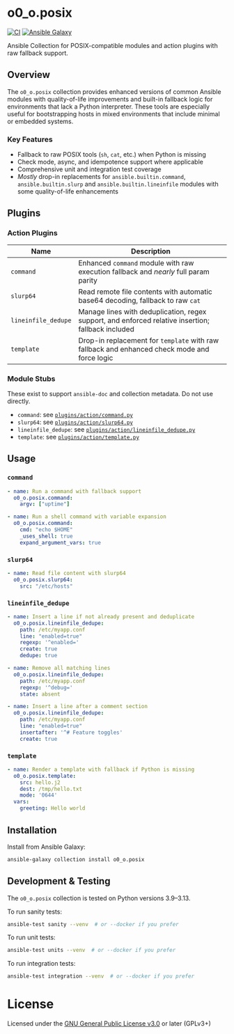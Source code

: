 # o0_o.posix

[![CI](https://github.com/o0-o/ansible-collection-posix/actions/workflows/ci.yml/badge.svg)](https://github.com/o0-o/ansible-collection-posix/actions/workflows/ci.yml)
[![Ansible Galaxy](https://img.shields.io/ansible/collection/v/o0_o/posix.svg?color=brightgreen&label=ansible%20galaxy)](https://galaxy.ansible.com/o0_o/posix)

Ansible Collection for POSIX-compatible modules and action plugins with raw fallback support.

## Overview

The `o0_o.posix` collection provides enhanced versions of common Ansible modules with quality-of-life improvements and built-in fallback logic for environments that lack a Python interpreter. These tools are especially useful for bootstrapping hosts in mixed environments that include minimal or embedded systems.

### Key Features

- Fallback to raw POSIX tools (`sh`, `cat`, etc.) when Python is missing
- Check mode, async, and idempotence support where applicable
- Comprehensive unit and integration test coverage
- _Mostly_ drop-in replacements for `ansible.builtin.command`, `ansible.builtin.slurp` and `ansible.builtin.lineinfile` modules with some quality-of-life enhancements

## Plugins

### Action Plugins

| Name                | Description                                                                 |
|---------------------|-----------------------------------------------------------------------------|
| `command`           | Enhanced `command` module with raw execution fallback and _nearly_ full param parity |
| `slurp64`           | Read remote file contents with automatic base64 decoding, fallback to raw `cat`       |
| `lineinfile_dedupe` | Manage lines with deduplication, regex support, and enforced relative insertion; fallback included |
| `template`          | Drop-in replacement for `template` with raw fallback and enhanced check mode and force logic |

### Module Stubs

These exist to support `ansible-doc` and collection metadata. Do not use directly.

- `command`: see [`plugins/action/command.py`](plugins/action/command.py)
- `slurp64`: see [`plugins/action/slurp64.py`](plugins/action/slurp64.py)
- `lineinfile_dedupe`: see [`plugins/action/lineinfile_dedupe.py`](plugins/action/lineinfile_dedupe.py)
- `template`: see [`plugins/action/template.py`](plugins/action/template.py)

## Usage

### `command`

```yaml
- name: Run a command with fallback support
  o0_o.posix.command:
    argv: ["uptime"]

- name: Run a shell command with variable expansion
  o0_o.posix.command:
    cmd: "echo $HOME"
    _uses_shell: true
    expand_argument_vars: true
```

### `slurp64`

```yaml
- name: Read file content with slurp64
  o0_o.posix.slurp64:
    src: "/etc/hosts"
```

### `lineinfile_dedupe`

```yaml
- name: Insert a line if not already present and deduplicate
  o0_o.posix.lineinfile_dedupe:
    path: /etc/myapp.conf
    line: "enabled=true"
    regexp: '^enabled='
    create: true
    dedupe: true

- name: Remove all matching lines
  o0_o.posix.lineinfile_dedupe:
    path: /etc/myapp.conf
    regexp: '^debug='
    state: absent

- name: Insert a line after a comment section
  o0_o.posix.lineinfile_dedupe:
    path: /etc/myapp.conf
    line: "enabled=true"
    insertafter: '^# Feature toggles'
    create: true
```

### `template`

```yaml
- name: Render a template with fallback if Python is missing
  o0_o.posix.template:
    src: hello.j2
    dest: /tmp/hello.txt
    mode: '0644'
  vars:
    greeting: Hello world
```

## Installation

Install from Ansible Galaxy:

```sh
ansible-galaxy collection install o0_o.posix
```

## Development & Testing

The `o0_o.posix` collection is tested on Python versions 3.9–3.13.

To run sanity tests:

```sh
ansible-test sanity --venv  # or --docker if you prefer
```

To run unit tests:

```sh
ansible-test units --venv  # or --docker if you prefer
```

To run integration tests:

```sh
ansible-test integration --venv  # or --docker if you prefer
```

# License

Licensed under the [GNU General Public License v3.0](https://www.gnu.org/licenses/gpl-3.0.txt) or later (GPLv3+)
